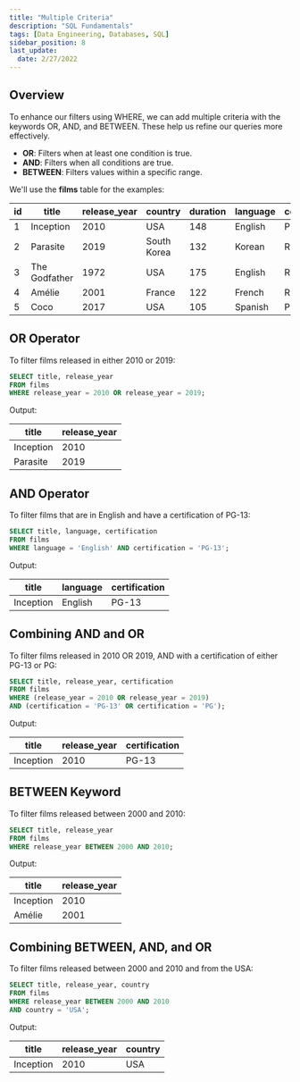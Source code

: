 ```yaml
---
title: "Multiple Criteria"
description: "SQL Fundamentals"
tags: [Data Engineering, Databases, SQL]
sidebar_position: 8
last_update:
  date: 2/27/2022
---
```



## Overview

To enhance our filters using WHERE, we can add multiple criteria with the keywords OR, AND, and BETWEEN. These help us refine our queries more effectively.

- **OR**: Filters when at least one condition is true.
- **AND**: Filters when all conditions are true.
- **BETWEEN**: Filters values within a specific range.


We'll use the **films** table for the examples:

| id | title        | release_year | country     | duration | language | certification | gross      | budget     |
|----|--------------|--------------|-------------|----------|----------|---------------|------------|------------|
| 1  | Inception    | 2010         | USA         | 148      | English  | PG-13         | 829895144  | 160000000  |
| 2  | Parasite     | 2019         | South Korea | 132      | Korean   | R             | 257590152  | 11400000   |
| 3  | The Godfather| 1972         | USA         | 175      | English  | R             | 246120986  | 6000000    |
| 4  | Amélie       | 2001         | France      | 122      | French   | R             | 174200000  | 10000000   |
| 5  | Coco         | 2017         | USA         | 105      | Spanish  | PG            | 807082196  | 175000000  |



## OR Operator

To filter films released in either 2010 or 2019:

```sql
SELECT title, release_year
FROM films
WHERE release_year = 2010 OR release_year = 2019;
```

Output:

| title    | release_year |
|----------|--------------|
| Inception | 2010         |
| Parasite  | 2019         |



## AND Operator

To filter films that are in English and have a certification of PG-13:

```sql
SELECT title, language, certification
FROM films
WHERE language = 'English' AND certification = 'PG-13';
```

Output:

| title    | language | certification |
|----------|----------|---------------|
| Inception | English  | PG-13         |



## Combining AND and OR

To filter films released in 2010 OR 2019, AND with a certification of either PG-13 or PG:

```sql
SELECT title, release_year, certification
FROM films
WHERE (release_year = 2010 OR release_year = 2019)
AND (certification = 'PG-13' OR certification = 'PG');
```

Output:

| title    | release_year | certification |
|----------|--------------|---------------|
| Inception | 2010         | PG-13         |



## BETWEEN Keyword

To filter films released between 2000 and 2010:

```sql
SELECT title, release_year
FROM films
WHERE release_year BETWEEN 2000 AND 2010;
```

Output:

| title   | release_year |
|---------|--------------|
| Inception | 2010         |
| Amélie  | 2001         |



## Combining BETWEEN, AND, and OR

To filter films released between 2000 and 2010 and from the USA:

```sql
SELECT title, release_year, country
FROM films
WHERE release_year BETWEEN 2000 AND 2010
AND country = 'USA';
```

Output:

| title    | release_year | country |
|----------|--------------|---------|
| Inception | 2010         | USA     |